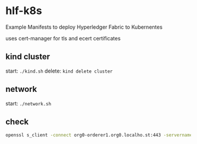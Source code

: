 # hlf-k8s

Example Manifests to deploy Hyperledger Fabric to Kubernentes

uses cert-manager for tls and ecert certificates

## kind cluster

start: `./kind.sh`
delete: `kind delete cluster`

## network

start: `./network.sh`

## check

```sh
openssl s_client -connect org0-orderer1.org0.localho.st:443 -servername org0-orderer1.org0.localho.st
```
